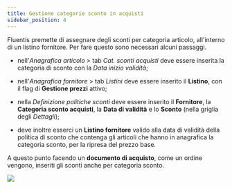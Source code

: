 ```yaml
---
title: Gestione categorie sconto in acquisti
sidebar_position: 4
---
```


Fluentis premette di assegnare degli sconti per categoria articolo, all'interno di un listino fornitore. 
Per fare questo sono necessari alcuni passaggi.

- nell'*Anagrafica articolo* > tab *Cat. sconti acquisti* deve essere inserita la categoria di sconto con la *Data inizio validità*;  

- nell'*Anagrafica fornitore* > tab *Listini* deve essere inserito il **Listino**, con il flag di **Gestione prezzi** attivo;  

- nella *Definizione politiche sconti* deve essere inserito il **Fornitore**, la **Categoria sconto acquisti**, la **Data di validità** e lo **Sconto** (nella griglia degli *Dettagli*);  
- deve inoltre esserci un **Listino fornitore** valido alla data di validità della politica di sconto che contenga gli articoli che hanno in anagrafica la categoria sconto, per la ripresa del prezzo base. 

A questo punto facendo un **documento di acquisto**, come un ordine vengono, inseriti gli sconti anche per categoria sconto.

![](/img/it-it/purchase/discount-categories/purchase-order.png)